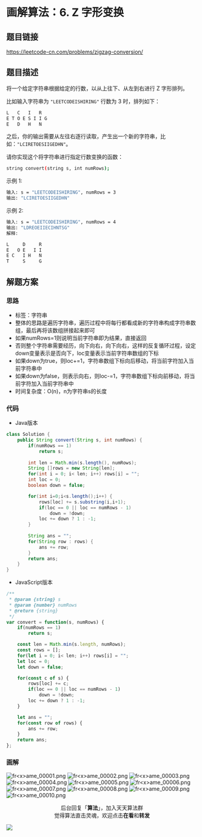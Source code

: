 # 画解算法：6. Z 字形变换

## 题目链接

https://leetcode-cn.com/problems/zigzag-conversion/

## 题目描述

将一个给定字符串根据给定的行数，以从上往下、从左到右进行 Z 字形排列。

比如输入字符串为 `"LEETCODEISHIRING"` 行数为 3 时，排列如下：

```bash
L   C   I   R
E T O E S I I G
E   D   H   N
```

之后，你的输出需要从左往右逐行读取，产生出一个新的字符串，比如：`"LCIRETOESIIGEDHN"`。

请你实现这个将字符串进行指定行数变换的函数：

```bash
string convert(string s, int numRows);
```

示例 1:

```bash
输入: s = "LEETCODEISHIRING", numRows = 3
输出: "LCIRETOESIIGEDHN"
```

示例 2:

```bash
输入: s = "LEETCODEISHIRING", numRows = 4
输出: "LDREOEIIECIHNTSG"
解释:

L     D     R
E   O E   I I
E C   I H   N
T     S     G
```


## 解题方案

### 思路

- 标签：字符串
- 整体的思路是遍历字符串，遍历过程中将每行都看成新的字符串构成字符串数组，最后再将该数组拼接起来即可
- 如果numRows=1则说明当前字符串即为结果，直接返回
- 否则整个字符串需要经历，向下向右，向下向右，这样的反复循环过程，设定down变量表示是否向下，loc变量表示当前字符串数组的下标
- 如果down为true，则loc+=1，字符串数组下标向后移动，将当前字符加入当前字符串中
- 如果down为false，则表示向右，则loc-=1，字符串数组下标向前移动，将当前字符加入当前字符串中
- 时间复杂度：O(n)，n为字符串s的长度

### 代码

- Java版本

```java
class Solution {
    public String convert(String s, int numRows) {
        if(numRows == 1)
            return s;
        
        int len = Math.min(s.length(), numRows);
        String []rows = new String[len];
        for(int i = 0; i< len; i++) rows[i] = "";
        int loc = 0;
        boolean down = false;

        for(int i=0;i<s.length();i++) {
            rows[loc] += s.substring(i,i+1);
            if(loc == 0 || loc == numRows - 1)
                down = !down;
            loc += down ? 1 : -1;
        }
        
        String ans = "";
        for(String row : rows) {
            ans += row;
        }
        return ans;
    }
}
```

- JavaScript版本

```javascript
/**
 * @param {string} s
 * @param {number} numRows
 * @return {string}
 */
var convert = function(s, numRows) {
    if(numRows == 1)
        return s;

    const len = Math.min(s.length, numRows);
    const rows = [];
    for(let i = 0; i< len; i++) rows[i] = "";
    let loc = 0;
    let down = false;

    for(const c of s) {
        rows[loc] += c;
        if(loc == 0 || loc == numRows - 1)
            down = !down;
        loc += down ? 1 : -1;
    }

    let ans = "";
    for(const row of rows) {
        ans += row;
    }
    return ans;
};
```

### 画解

![fr&lt;x&gt;ame_00001.png](https://i.loli.net/2019/06/16/5d05a1491d52961940.png)
![fr&lt;x&gt;ame_00002.png](https://i.loli.net/2019/06/16/5d05a148d2be811455.png)
![fr&lt;x&gt;ame_00003.png](https://i.loli.net/2019/06/16/5d05a1490153e81226.png)
![fr&lt;x&gt;ame_00004.png](https://i.loli.net/2019/06/16/5d05a14945f2613349.png)
![fr&lt;x&gt;ame_00005.png](https://i.loli.net/2019/06/16/5d05a52c45ebf98028.png)
![fr&lt;x&gt;ame_00006.png](https://i.loli.net/2019/06/16/5d05a149325bd77759.png)
![fr&lt;x&gt;ame_00007.png](https://i.loli.net/2019/06/16/5d05a14bd17a254502.png)
![fr&lt;x&gt;ame_00008.png](https://i.loli.net/2019/06/16/5d05a14aacdc559195.png)
![fr&lt;x&gt;ame_00009.png](https://i.loli.net/2019/06/16/5d05a14b25b3875309.png)
![fr&lt;x&gt;ame_00010.png](https://i.loli.net/2019/06/16/5d05a14b3693a44325.png)


<span style="display:block;text-align:center;">后台回复「<strong>算法</strong>」，加入天天算法群</span>
<span style="display:block;text-align:center;">觉得算法直击灵魂，欢迎点击<strong>在看</strong>和<strong>转发</strong></span>

![](https://i.loli.net/2019/05/20/5ce23b33cc01d73486.gif)